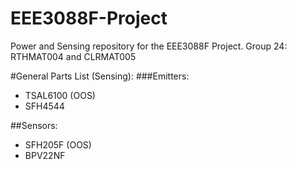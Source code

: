 # EEE3088F-Project
Power and Sensing repository for the EEE3088F Project. Group 24: RTHMAT004 and CLRMAT005

#General Parts List (Sensing):
###Emitters:
- TSAL6100 (OOS)
- SFH4544 

##Sensors: 
- SFH205F (OOS)
- BPV22NF